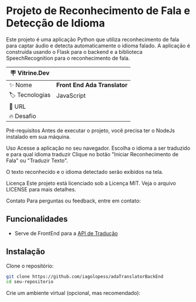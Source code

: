 # Projeto de Reconhecimento de Fala e Detecção de Idioma

Este projeto é uma aplicação Python que utiliza reconhecimento de fala para captar áudio e detecta automaticamente o idioma falado. A aplicação é construída usando o Flask para o backend e a biblioteca SpeechRecognition para o reconhecimento de fala.

| :placard: Vitrine.Dev |     |
| -------------  | --- |
| :sparkles: Nome        | **Front End Ada Translator**
| :label: Tecnologias | JavaScript
| :rocket: URL         | 
| :fire: Desafio     | 


Pré-requisitos
Antes de executar o projeto, você precisa ter o NodeJs instalado em sua máquina. 

Uso
Acesse a aplicação no seu navegador.
Escolha o idioma a ser traduzido e para qual idioma traduzir
Clique no botão "Iniciar Reconhecimento de Fala" ou "Traduzir Texto".

O texto reconhecido e o idioma detectado serão exibidos na tela.

Licença
Este projeto está licenciado sob a Licença MIT. Veja o arquivo LICENSE para mais detalhes.

Contato
Para perguntas ou feedback, entre em contato:
## Funcionalidades

- Serve de FrontEnd para a <a href="https://github.com/iagolopess/adaTranslatorBackEnd">API de Tradução</a> 

## Instalação

Clone o repositório:

```bash
git clone https://github.com/iagolopess/adaTranslatorBackEnd
cd seu-repositorio
```
Crie um ambiente virtual (opcional, mas recomendado):


